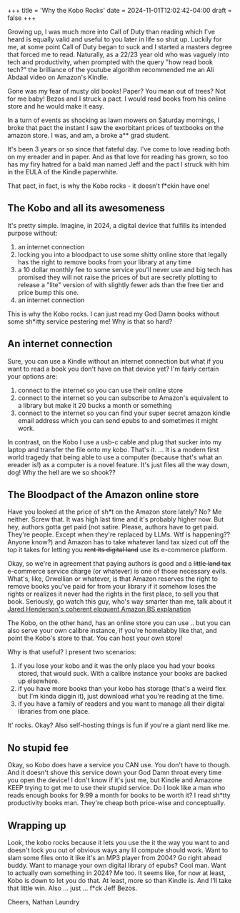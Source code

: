 +++
title = 'Why the Kobo Rocks'
date = 2024-11-01T12:02:42-04:00
draft = false
+++

Growing up, I was much more into Call of Duty than reading which I've heard is equally valid and useful to you later in life so shut up.
Luckily for me, at some point Call of Duty began to suck and I started a masters degree that forced me to read. Naturally, as a 22/23 year old who was vaguely into tech and productivity, when prompted with the query "how read book tech?" the brilliance of the youtube algorithm recommended me an Ali Abdaal video on Amazon's Kindle. 

Gone was my fear of musty old books! Paper? You mean out of trees? Not for me baby! 
Bezos and I struck a pact. 
I would read books from his online store and he would make it easy. 

In a turn of events as shocking as lawn mowers on Saturday mornings, I broke that pact the instant I saw the exorbitant prices of textbooks on the amazon store. I was, and am, a broke a\*\* grad student.

It's been 3 years or so since that fateful day. I've come to love reading both on my ereader and in paper. And as that love for reading has grown, so too has my firy hatred for a bald man named Jeff and the pact I struck with him in the EULA of the Kindle paperwhite.

That pact, in fact, is why the Kobo rocks - it doesn't f\*ckin have one!

## The Kobo and all its awesomeness

It's pretty simple. Imagine, in 2024, a digital device that fulfills its intended purpose without:
1. an internet connection
2. locking you into a bloodpact to use some shitty online store that legally has the right to remove books from your library at any time
3. a 10 dollar monthly fee to some service you'll never use and big tech has promised they will not raise the prices of but are secretly plotting to release a "lite" version of with slightly fewer ads than the free tier and price bump this one. 
4. an internet connection

This is why the Kobo rocks. I can just read my God Damn books without some sh\*itty service pestering me! Why is that so hard?

## An internet connection

Sure, you can use a Kindle without an internet connection but what if you want to read a book you don't have on that device yet?
I'm fairly certain your options are: 
1. connect to the internet so you can use their online store 
2. connect to the internet so you can subscribe to Amazon's equivalent to a library but make it 20 bucks a month or something 
3. connect to the internet so you can find your super secret amazon kindle email address which you can send epubs to and sometimes it might work.

In contrast, on the Kobo I use a usb-c cable and plug that sucker into my laptop and transfer the file onto my kobo. That's it. ... 
It is a modern first world tragedy that being able to use a computer (because that's what an ereader is!) as a computer is a novel feature.
It's just files all the way down, dog! Why the hell are we so shook??

## The Bloodpact of the Amazon online store

Have you looked at the price of sh\*t on the Amazon store lately? No? Me neither. Screw that. It was high last time and it's probably higher now. 
But hey, authors gotta get paid (not satire. Please, authors have to get paid. They're people. Except when they're replaced by LLMs. Wtf is happening?? Anyone know?) and Amazon has to take whatever land tax sized cut off the top it takes for letting you ~~rent its digital land~~ use its e-commerce platform.

Okay, so we're in agreement that paying authors is good and a ~~little land tax~~ e-commerce service charge (or whatever) is one of those necessary evils. 
What's, like, Orwellian or whatever, is that Amazon reserves the right to remove books you've paid for from your library if it somehow loses the rights or realizes it never had the rights in the first place, to sell you that book. Seriously, go watch this guy, who's way smarter than me, talk about it [Jared Henderson's coherent eloquent Amazon BS explanation](https://www.youtube.com/watch?v=xwU5xkXj7Kw&t=65s)

The Kobo, on the other hand, has an online store you can use .. but you can also serve your own calibre instance, if you're homelabby like that, and point the Kobo's store to that. You can host your own store!

Why is that useful? I present two scenarios:
1. if you lose your kobo and it was the only place you had your books stored, that would suck. With a calibre instance your books are backed up elsewhere.
2. if you have more books than your kobo has storage (that's a weird flex but I'm kinda diggin it), just download what you're reading at the time.
3. if you have a family of readers and you want to manage all their digital libraries from one place.

It' rocks. Okay? Also self-hosting things is fun if you're a giant nerd like me.

## No stupid fee

Okay, so Kobo does have a service you CAN use. You don't have to though. And it doesn't shove this service down your God Damn throat every time you open the device!
I don't know if it's just me, but Kindle and Amazone KEEP trying to get me to use their stupid service. Do I look like a man who reads enough books for 9.99 a month for books to be worth it? I read sh\*tty productivity books man. They're cheap both price-wise and conceptually.

## Wrapping up

Look, the kobo rocks because it lets you use the it the way you want to and doesn't lock you out of obvious ways any lil compute should work.
Want to slam some files onto it like it's an MP3 player from 2004? Go right ahead buddy.
Want to manage your own digital library of epubs? Cool man.
Want to actually own something in 2024? Me too. 
It seems like, for now at least, Kobo is down to let you do that. At least, more so than Kindle is. And I'll take that little win.
Also ... just ... f\*ck Jeff Bezos.

Cheers,
Nathan Laundry

